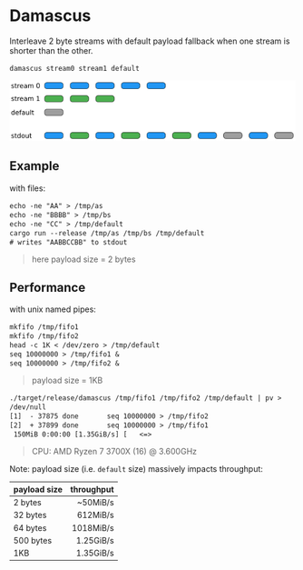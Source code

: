 # Damascus

Interleave 2 byte streams with default payload fallback when one stream is shorter than the other.

```
damascus stream0 stream1 default
```

![schema](damascus.png)

## Example

with files:

```text
echo -ne "AA" > /tmp/as
echo -ne "BBBB" > /tmp/bs
echo -ne "CC" > /tmp/default
cargo run --release /tmp/as /tmp/bs /tmp/default
# writes "AABBCCBB" to stdout
```

> here payload size = 2 bytes

## Performance

with unix named pipes:

```text
mkfifo /tmp/fifo1
mkfifo /tmp/fifo2
head -c 1K < /dev/zero > /tmp/default
seq 10000000 > /tmp/fifo1 &
seq 10000000 > /tmp/fifo2 &
```

> payload size = 1KB

```text
./target/release/damascus /tmp/fifo1 /tmp/fifo2 /tmp/default | pv > /dev/null
[1]  - 37875 done       seq 10000000 > /tmp/fifo2
[2]  + 37899 done       seq 10000000 > /tmp/fifo1
 150MiB 0:00:00 [1.35GiB/s] [   <=>
```

> CPU: AMD Ryzen 7 3700X (16) @ 3.600GHz

Note: payload size (i.e. `default` size) massively impacts throughput:

| payload size      | throughput |
|-------------------|-----------:|
| 2 bytes           |   ~50MiB/s |
| 32 bytes          |   612MiB/s |
| 64 bytes          |  1018MiB/s |
| 500 bytes         |  1.25GiB/s |
| 1KB               |  1.35GiB/s |